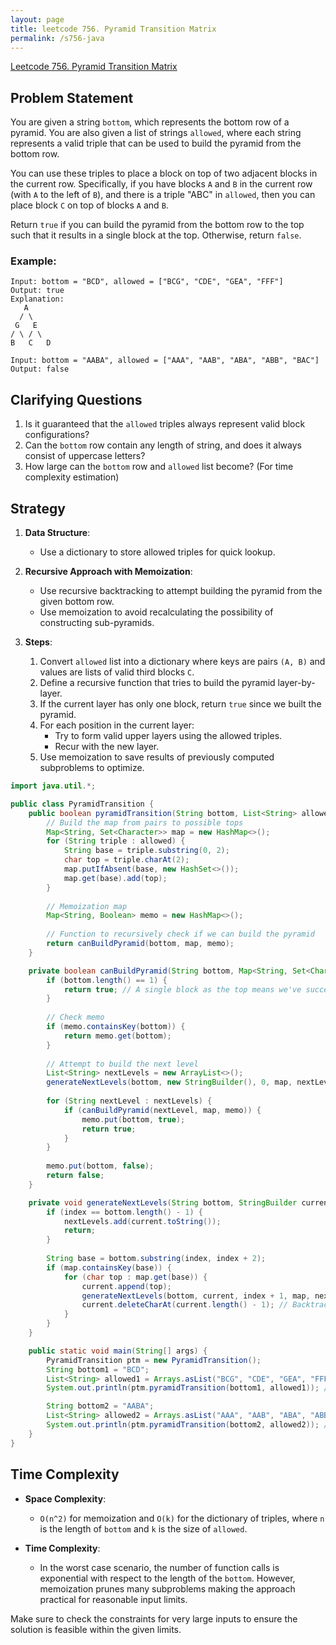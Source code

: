 ```yaml
---
layout: page
title: leetcode 756. Pyramid Transition Matrix
permalink: /s756-java
---
```

[Leetcode 756. Pyramid Transition Matrix](https://algoadvance.github.io/algoadvance/l756)
## Problem Statement

You are given a string `bottom`, which represents the bottom row of a pyramid. You are also given a list of strings `allowed`, where each string represents a valid triple that can be used to build the pyramid from the bottom row.

You can use these triples to place a block on top of two adjacent blocks in the current row. Specifically, if you have blocks `A` and `B` in the current row (with `A` to the left of `B`), and there is a triple "ABC" in `allowed`, then you can place block `C` on top of blocks `A` and `B`.

Return `true` if you can build the pyramid from the bottom row to the top such that it results in a single block at the top. Otherwise, return `false`.

### Example:
```plaintext
Input: bottom = "BCD", allowed = ["BCG", "CDE", "GEA", "FFF"]
Output: true
Explanation:
   A
  / \
 G   E
/ \ / \
B   C   D

Input: bottom = "AABA", allowed = ["AAA", "AAB", "ABA", "ABB", "BAC"]
Output: false
```

## Clarifying Questions

1. Is it guaranteed that the `allowed` triples always represent valid block configurations?
2. Can the `bottom` row contain any length of string, and does it always consist of uppercase letters?
3. How large can the `bottom` row and `allowed` list become? (For time complexity estimation)

## Strategy

1. **Data Structure**: 
   - Use a dictionary to store allowed triples for quick lookup.
   
2. **Recursive Approach with Memoization**:
   - Use recursive backtracking to attempt building the pyramid from the given bottom row.
   - Use memoization to avoid recalculating the possibility of constructing sub-pyramids.

3. **Steps**:
   1. Convert `allowed` list into a dictionary where keys are pairs `(A, B)` and values are lists of valid third blocks `C`.
   2. Define a recursive function that tries to build the pyramid layer-by-layer.
   3. If the current layer has only one block, return `true` since we built the pyramid.
   4. For each position in the current layer:
      - Try to form valid upper layers using the allowed triples.
      - Recur with the new layer.
   5. Use memoization to save results of previously computed subproblems to optimize.

```java
import java.util.*;

public class PyramidTransition {
    public boolean pyramidTransition(String bottom, List<String> allowed) {
        // Build the map from pairs to possible tops
        Map<String, Set<Character>> map = new HashMap<>();
        for (String triple : allowed) {
            String base = triple.substring(0, 2);
            char top = triple.charAt(2);
            map.putIfAbsent(base, new HashSet<>());
            map.get(base).add(top);
        }
        
        // Memoization map
        Map<String, Boolean> memo = new HashMap<>();
        
        // Function to recursively check if we can build the pyramid
        return canBuildPyramid(bottom, map, memo);
    }

    private boolean canBuildPyramid(String bottom, Map<String, Set<Character>> map, Map<String, Boolean> memo) {
        if (bottom.length() == 1) {
            return true; // A single block as the top means we've successfully built the pyramid
        }
        
        // Check memo
        if (memo.containsKey(bottom)) {
            return memo.get(bottom);
        }
        
        // Attempt to build the next level
        List<String> nextLevels = new ArrayList<>();
        generateNextLevels(bottom, new StringBuilder(), 0, map, nextLevels);
        
        for (String nextLevel : nextLevels) {
            if (canBuildPyramid(nextLevel, map, memo)) {
                memo.put(bottom, true);
                return true;
            }
        }
        
        memo.put(bottom, false);
        return false;
    }

    private void generateNextLevels(String bottom, StringBuilder current, int index, Map<String, Set<Character>> map, List<String> nextLevels) {
        if (index == bottom.length() - 1) {
            nextLevels.add(current.toString());
            return;
        }
        
        String base = bottom.substring(index, index + 2);
        if (map.containsKey(base)) {
            for (char top : map.get(base)) {
                current.append(top);
                generateNextLevels(bottom, current, index + 1, map, nextLevels);
                current.deleteCharAt(current.length() - 1); // Backtrack
            }
        }
    }

    public static void main(String[] args) {
        PyramidTransition ptm = new PyramidTransition();
        String bottom1 = "BCD";
        List<String> allowed1 = Arrays.asList("BCG", "CDE", "GEA", "FFF");
        System.out.println(ptm.pyramidTransition(bottom1, allowed1)); // true

        String bottom2 = "AABA";
        List<String> allowed2 = Arrays.asList("AAA", "AAB", "ABA", "ABB", "BAC");
        System.out.println(ptm.pyramidTransition(bottom2, allowed2)); // false
    }
}
```

## Time Complexity

- **Space Complexity**: 
  - `O(n^2)` for memoization and `O(k)` for the dictionary of triples, where `n` is the length of `bottom` and `k` is the size of `allowed`.

- **Time Complexity**:
  - In the worst case scenario, the number of function calls is exponential with respect to the length of the `bottom`. However, memoization prunes many subproblems making the approach practical for reasonable input limits.

Make sure to check the constraints for very large inputs to ensure the solution is feasible within the given limits.